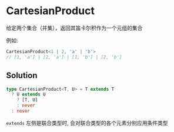 # CartesianProduct

给定两个集合（并集），返回其笛卡尔积作为一个元组的集合

例如:

```ts
CartesianProduct<1 | 2, 'a' | 'b'>
// [1, 'a'] | [2, 'a'] | [1, 'b'] | [2, 'b']
```

## Solution

```ts
type CartesianProduct<T, U> = T extends T
  ? U extends U
    ? [T, U]
    : never
  : never
```

`extends` 左侧是联合类型时, 会对联合类型的各个元素分别应用条件类型
